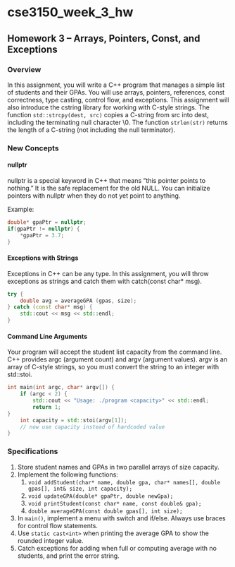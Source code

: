 # cse3150_week_3_hw

## Homework 3 – Arrays, Pointers, Const, and Exceptions

### Overview
In this assignment, you will write a C++ program that manages a simple list
of students and their GPAs. You will use arrays, pointers, references, const
correctness, type casting, control flow, and exceptions. This assignment will also
introduce the cstring library for working with C-style strings. The function
`std::strcpy(dest, src)` copies a C-string from src into dest, including the
terminating null character \0. The function `strlen(str)` returns the length of
a C-string (not including the null terminator).

### New Concepts
#### nullptr
nullptr is a special keyword in C++ that means ”this pointer points to nothing.” It is 
the safe replacement for the old NULL. You can initialize pointers with nullptr when they 
do not yet point to anything. 

Example:
```cpp
double* gpaPtr = nullptr;
if(gpaPtr != nullptr) {
    *gpaPtr = 3.7;
}
```

#### Exceptions with Strings
Exceptions in C++ can be any type. In this assignment, you will throw exceptions 
as strings and catch them with catch(const char* msg).
```cpp
try {
    double avg = averageGPA (gpas, size);
} catch (const char* msg) {
    std::cout << msg << std::endl;
}
```

#### Command Line Arguments
Your program will accept the student list capacity from the command line. C++
provides argc (argument count) and argv (argument values). argv is an array
of C-style strings, so you must convert the string to an integer with std::stoi.
```cpp
int main(int argc, char* argv[]) {
    if (argc < 2) {
        std::cout << "Usage: ./program <capacity>" << std::endl;
        return 1;
}
    int capacity = std::stoi(argv[1]);
    // now use capacity instead of hardcoded value
}
```

### Specifications
1. Store student names and GPAs in two parallel arrays of size capacity.
2. Implement the following functions:
   1. `void addStudent(char* name, double gpa, char* names[], double gpas[], int& size, int capacity);`
   2. `void updateGPA(double* gpaPtr, double newGpa);`
   3. `void printStudent(const char* name, const double& gpa);`
   4. `double averageGPA(const double gpas[], int size);`
3. In `main()`, implement a menu with switch and if/else. Always use braces for control flow statements.
4. Use `static cast<int>` when printing the average GPA to show the rounded integer value.
5. Catch exceptions for adding when full or computing average with no students, and print the error string.

